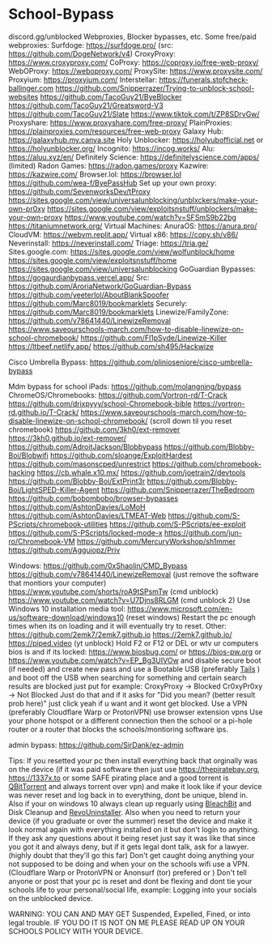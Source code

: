 # School-Bypass
discord.gg/unblocked
Webproxies, Blocker bypasses, etc.
Some free/paid webproxies:
  Surfdoge: https://surfdoge.pro/ (src: https://github.com/DogeNetwork/v4)
  CroxyProxy: https://www.croxyproxy.com/
  CoProxy: https://coproxy.io/free-web-proxy/
  WebOProxy: https://weboproxy.com/
  ProxySite: https://www.proxysite.com/
  Proxyium: https://proxyium.com/
  Interstellar: https://funerals.stofcheck-ballinger.com
  https://github.com/Snipperrazer/Trying-to-unblock-school-websites
  https://github.com/TacoGuy21/ByeBlocker
  https://github.com/TacoGuy21/Greatsword-V3
  https://github.com/TacoGuy21/Slate
  https://www.tiktok.com/t/ZP8SDrvGw/
  Proxyshare: 
      https://www.proxyshare.com/free-proxy/
  PlainProxies: https://plainproxies.com/resources/free-web-proxy
  Galaxy Hub: https://galaxyhub.my.canva.site
  Holy Unblocker: https://holyubofficial.net or https://holyunblocker.org/
  Incognito: https://incog.works/
  Alu: https://aluu.xyz/en/
  Definitely Science: https://definitelyscience.com/apps/ (limited)
  Radon Games: https://radon.games/proxy
  Kazwire: https://kazwire.com/
  Browser.lol: https://browser.lol
  https://github.com/wea-f/ByePassHub
Set up your own proxy:
  https://github.com/SevenworksDev/tProxy
  https://sites.google.com/view/universalunblocking/unblxckers/make-your-own-pr0xy
  https://sites.google.com/view/exploitsnstuff/unblockers/make-your-own-proxy
  https://www.youtube.com/watch?v=SFSmS9b22bg
  https://titaniumnetwork.org/
Virtual Machines:
  AnuraOS: https://anura.pro/
  CloudVM: https://webvm.replit.app/
  Virtual x86: https://copy.sh/v86/
  Neverinstall: https://neverinstall.com/
  Triage: https://tria.ge/
Sites.google.com:
  https://sites.google.com/view/wolfunblock/home
  https://sites.google.com/view/exploitsnstuff/home
  https://sites.google.com/view/universalunblocking
GoGuardian Bypasses:
  https://gogaurdianbypass.vercel.app/ Src: https://github.com/AroriaNetwork/GoGuardian-Bypass
  https://github.com/yeeterlol/AboutBlankSpoofer
  https://github.com/Marc8019/bookmarklets
Securely:
  https://github.com/Marc8019/bookmarklets
Linewize/FamilyZone:
  https://github.com/v78641440/LinewizeRemoval
  https://www.saveourschools-march.com/how-to-disable-linewize-on-school-chromebook/
  https://github.com/Fl1pSyde/Linewize-Killer
  https://ltbeef.netlify.app/
  https://github.com/sh495/Hackwize

Cisco Umbrella Bypass:
https://github.com/plinioseniore/cisco-umbrella-bypass

Mdm bypass for school iPads:
  https://github.com/molangning/bypass
ChromeOS/Chromebooks:
  https://github.com/Vortron-rd/T-Crack
  https://github.com/drixpyyy/school-Chromebook-bible
  https://vortron-rd.github.io/T-Crack/
  https://www.saveourschools-march.com/how-to-disable-linewize-on-school-chromebook/ (scroll down til you reset chromebook)
  https://github.com/3kh0/ext-remover
  https://3kh0.github.io/ext-remover/
  https://github.com/AdroitJackson/Blobbypass
  https://github.com/Blobby-Boi/Blobwifi
  https://github.com/sloange/ExploitHardest
  https://github.com/masonscped/unrestrict
  https://github.com/chromebook-hacking
  https://cb.whale.x10.mx/
  https://github.com/joetrain2/devtools
  https://github.com/Blobby-Boi/ExtPrint3r
  https://github.com/Blobby-Boi/LightSPED-Killer-Agent
  https://github.com/Snipperrazer/TheBedroom
  https://github.com/bobombobo/browser-bypasses
  https://github.com/AshtonDavies/LoMoH
  https://github.com/AshtonDavies/LTMEAT-Web
  https://github.com/S-PScripts/chromebook-utilities
  https://github.com/S-PScripts/ee-exploit
  https://github.com/S-PScripts/locked-mode-x
  https://github.com/jun-ro/Chromebook-VM
  https://github.com/MercuryWorkshop/sh1mmer
  https://github.com/Agguiopz/Priv
  
Windows:
  https://github.com/0xShaolin/CMD_Bypass
  https://github.com/v78641440/LinewizeRemoval (just remove the software that montiors your computer)
  https://www.youtube.com/shorts/roA9tSPsmTw (cmd unblock)
  https://www.youtube.com/watch?v=U7Djns8RLGM (cmd unblock 2)
  Use  Windows 10 installation media tool: https://www.microsoft.com/en-us/software-download/windows10 (reset windows)
  Restart the pc enough times when its on loading and it will eventually try to reset.
Other:
  https://github.com/2emk7/2emk7.github.io
  https://2emk7.github.io/
  https://piped.video (yt unblock)
  Hold F2 or F12 or DEL or wtv ur computers bios is and if its locked: https://www.biosbug.com/ or https://bios-pw.org or https://www.youtube.com/watch?v=EP_Bg3UIVOw and disable secure boot (if needed) and create new pass and use a Bootable USB (preferably [Tails](https://tails.net/install/index.en.html) ) and boot off the USB
  when searching for something and certain search results are blocked just put for example:
CroxyProxy -> Blocked
Cr0xyPr0xy -> Not Blocked
  Just do that and if it asks for "Did you mean? (better result prob here)" just click yeah if u want and it wont get blocked.
  Use a VPN (preferably Cloudflare Warp or ProtonVPN)
  use browser extension vpns
  Use your phone hotspot or a different connection then the school or a pi-hole router or a router that blocks the schools/montioring software ips.

admin bypass:
  https://github.com/SirDank/ez-admin

Tips:
If you resetted your pc then install everything back that orginally was on the device (if it was paid software then just use https://thepiratebay.org, https://1337x.to or some SAFE pirating place and a good torrent is [QBitTorrent](https://www.qbittorrent.org/) and always torrent over vpn) and make it look like if your device was never reset and log back in to everything, dont be unique, blend in. Also if your on windows 10 always clean up reguarly using [BleachBit](https://www.bleachbit.org/) and Disk Cleanup and [RevoUninstaller](https://www.revouninstaller.com/revo-uninstaller-free-download/). Also when you need to return your device (if you graduate or over the summer) reset the device and make it look normal again with everything installed on it but don't login to anything. If they ask any questions about it being reset just say it was like that since you got it and always deny, but if it gets legal dont talk, ask for a lawyer. (highly doubt that they'll go this far) Don't get caught doing anything your not supposed to be doing and when your on the schools wifi use a VPN. (Cloudflare Warp or ProtonVPN or Anonsurf (tor) prefered or ) Don't tell anyone or post that your pc is reset and dont be flexing and dont tie your schools life to your personal/social life, example: Logging into your socials on the unblocked device.

WARNING:
YOU CAN AND MAY GET Suspended, Expelled, Fined, or into legal trouble. IF YOU DO IT IS NOT ON ME PLEASE READ UP ON YOUR SCHOOLS POLICY WITH YOUR DEVICE.
